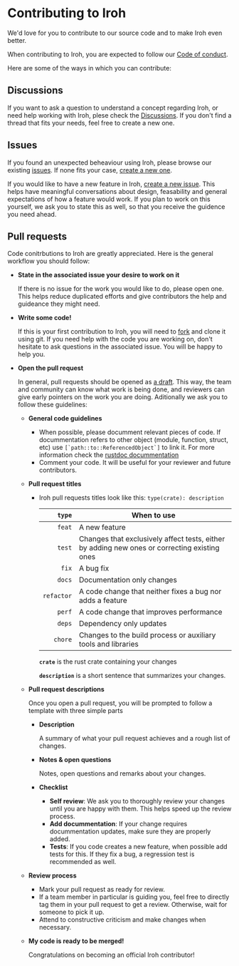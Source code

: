 # Contributing to Iroh

We'd love for you to contribute to our source code and to make Iroh even better.

When contributing to Iroh, you are expected to follow our [Code of conduct][coc].

Here are some of the ways in which you can contribute:

## Discussions

If you want to ask a question to understand a concept regarding Iroh, or need help working with Iroh, plese check the [Discussions][discussions]. If you don't find a thread that fits your needs, feel free to create a new one. 

## Issues

If you found an unexpected beheaviour using Iroh, please browse our existing [issues][issues]. If none fits your case, [create a new one][newissue].

If you would like to have a new feature in Iroh, [create a new issue][newissue]. This helps have meaningful conversations about design, feasability and general expectations of how a feature would work. If you plan to work on this yourself, we ask you to state this as well, so that you receive the guidence you need ahead.

## Pull requests

Code conitrbutions to Iroh are greatly appreciated. Here is the general workflow you should follow:

- **State in the associated issue your desire to work on it**

  If there is no issue for the work you would like to do, please open one. This helps reduce duplicated efforts and give contributors the help and guideance they might need.

- **Write some code!**

  If this is your first contribution to Iroh, you will need to [fork][forkiroh] and clone it using git. If you need help with the code you are working on, don't hesitate to ask questions in the associated issue. You will be happy to help you.

- **Open the pull request**

  In general, pull requests should be opened as [a draft][draftprs]. This way, the team and community can know what work is being done, and reviewers can give early pointers on the work you are doing. Aditionally we ask you to follow these guidelines:

  - **General code guidelines**

    - When possible, please documment relevant pieces of code. If docummentation refers to other object (module, function, struct, etc) use ``[`path::to::ReferencedObject`]`` to link it. For more information check the [rustdoc docummentation][rustdoc]
    - Comment your code. It will be useful for your reviewer and future contributors.

  - **Pull request titles**

    - Iroh pull requests titles look like this: `type(crate): description`

      | **`type`** | **When to use** |
      |--:         |-- |
      | `feat`     | A new feature |
      | `test`     | Changes that exclusively affect tests, either by adding new ones or correcting existing ones |
      | `fix`      | A bug fix |
      | `docs`     | Documentation only changes |
      | `refactor` | A code change that neither fixes a bug nor adds a feature |
      | `perf`     | A code change that improves performance |
      | `deps`     | Dependency only updates |
      | `chore`    | Changes to the build process or auxiliary tools and libraries |

  
      **`crate`** is the rust crate containing your changes

      **`description`** is a short sentence that summarizes your changes.

  - **Pull request descriptions**

    Once you open a pull request, you will be prompted to follow a template with three simple parts

    - **Description**

      A summary of what your pull request achieves and a rough list of changes.

    - **Notes & open questions**

      Notes, open questions and remarks about your changes.

    - **Checklist**

      - **Self review**: We ask you to thoroughly review your changes until you are happy with them. This helps speed up the review process.
      - **Add docummentation**: If your change requires docummentation updates, make sure they are properly added.
      - **Tests**: If you code creates a new feature, when possible add tests for this. If they fix a bug, a regression test is recommended as well.

  - **Review process**

    - Mark your pull request as ready for review.
    - If a team member in particular is guiding you, feel free to directly tag them in your pull request to get a review. Otherwise, wait for someone to pick it up.
    - Attend to constructive criticism and make changes when necessary.

  - **My code is ready to be merged!**

    Congratulations on becoming an official Iroh contributor!

[coc]: https://github.com/n0-computer/iroh/blob/main/code_of_conduct.md
[discussions]: https://github.com/n0-computer/iroh/discussions
[issues]: https://github.com/n0-computer/iroh/issues?q=is%3Aissue+is%3Aopen+sort%3Aupdated-desc
[newissue]: https://github.com/n0-computer/iroh/issues/new
[forkiroh]: https://github.com/n0-computer/iroh/fork
[draftprs]: https://docs.github.com/en/pull-requests/collaborating-with-pull-requests/proposing-changes-to-your-work-with-pull-requests/about-pull-requests#draft-pull-requests
[rustdoc]: https://doc.rust-lang.org/rustdoc/how-to-write-documentation.html
